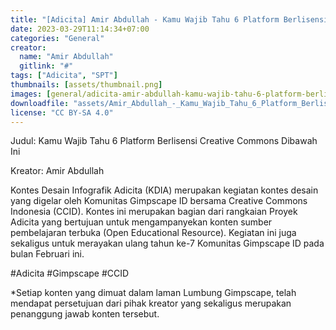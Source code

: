 ```yaml
---
title: "[Adicita] Amir Abdullah - Kamu Wajib Tahu 6 Platform Berlisensi Creative Commons Dibawah Ini"
date: 2023-03-29T11:14:34+07:00
categories: "General"
creator: 
  name: "Amir Abdullah"
  gitlink: "#"
tags: ["Adicita", "SPT"]
thumbnails: [assets/thumbnail.png]
images: [general/adicita-amir-abdullah-kamu-wajib-tahu-6-platform-berlisensi-creative-commons-dibawah-ini/assets/thumbnail.png]
downloadfile: "assets/Amir_Abdullah_-_Kamu_Wajib_Tahu_6_Platform_Berlisensi_Creative_Commons_Dibawah_Ini.zip"
license: "CC BY-SA 4.0"
---
```

Judul: Kamu Wajib Tahu 6 Platform Berlisensi Creative Commons Dibawah Ini

Kreator: Amir Abdullah


<!--more-->


Kontes Desain Infografik Adicita (KDIA) merupakan kegiatan kontes desain yang digelar oleh Komunitas Gimpscape ID bersama Creative Commons Indonesia (CCID). Kontes ini merupakan bagian dari rangkaian Proyek Adicita yang bertujuan untuk mengampanyekan konten sumber pembelajaran terbuka (Open Educational Resource). Kegiatan ini juga sekaligus untuk merayakan ulang tahun ke-7 Komunitas Gimpscape ID pada bulan Februari ini.

#Adicita #Gimpscape #CCID

*Setiap konten yang dimuat dalam laman Lumbung Gimpscape, telah mendapat persetujuan dari pihak kreator yang sekaligus merupakan penanggung jawab konten tersebut.
